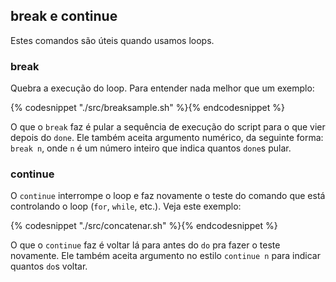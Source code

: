 ## break e continue

Estes comandos são úteis quando usamos loops.


### break

Quebra a execução do loop. Para entender nada melhor que um exemplo:

{% codesnippet "./src/breaksample.sh" %}{% endcodesnippet %}

O que o `break` faz é pular a sequência de execução do script para o
que vier depois do `done`. Ele também aceita argumento numérico, da seguinte
forma: `break n`, onde `n` é um número inteiro que indica quantos
`done`s pular.


### continue

O `continue` interrompe o loop e faz novamente o teste do comando que
está controlando o loop (`for`, `while`, etc.). Veja este exemplo:

{% codesnippet "./src/concatenar.sh" %}{% endcodesnippet %}

O que o `continue` faz é voltar lá para antes do `do` pra fazer o teste
novamente. Ele também aceita argumento no estilo `continue n` para
indicar quantos `do`s voltar.

